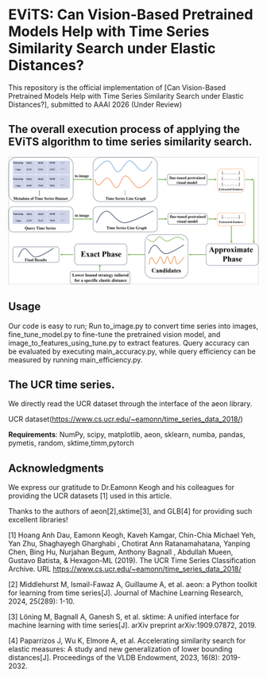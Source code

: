 # EViTS: Can Vision-Based Pretrained Models Help with Time Series Similarity Search under Elastic Distances?
This repository is the official implementation of [Can Vision-Based Pretrained Models Help with Time Series Similarity Search under Elastic Distances?], 
submitted to AAAI 2026  (Under Review)

## The overall execution process of applying the EViTS algorithm to time series similarity search.

![The overall execution process of applying the EViTS algorithm to time series similarity search](framework.jpg) 




## Usage

Our code is easy to run; Run to_image.py to convert time series into images, fine_tune_model.py to fine-tune the pretrained vision model, and image_to_features_using_tune.py to extract features. Query accuracy can be evaluated by executing main_accuracy.py, while query efficiency can be measured by running main_efficiency.py.

## The UCR time series.

We directly read the UCR dataset through the interface of the aeon library.

UCR dataset(https://www.cs.ucr.edu/~eamonn/time_series_data_2018/)





**Requirements**: NumPy, scipy, matplotlib, aeon, sklearn, numba, pandas, pymetis, random, sktime,timm,pytorch


## Acknowledgments

We express our gratitude to Dr.Eamonn Keogh and his colleagues for providing the UCR datasets [1] used in this article.



Thanks to the authors of aeon[2],sktime[3], and GLB[4] for providing such excellent libraries!

[1] Hoang Anh Dau, Eamonn Keogh, Kaveh Kamgar, Chin-Chia Michael Yeh, Yan Zhu, Shaghayegh Gharghabi , Chotirat Ann Ratanamahatana, Yanping Chen, Bing Hu, Nurjahan Begum, Anthony Bagnall , Abdullah Mueen, Gustavo Batista, & Hexagon-ML (2019). The UCR Time Series Classification Archive. URL https://www.cs.ucr.edu/~eamonn/time_series_data_2018/

[2] Middlehurst M, Ismail-Fawaz A, Guillaume A, et al. aeon: a Python toolkit for learning from time series[J]. Journal of Machine Learning Research, 2024, 25(289): 1-10.

[3] Löning M, Bagnall A, Ganesh S, et al. sktime: A unified interface for machine learning with time series[J]. arXiv preprint arXiv:1909.07872, 2019.

[4] Paparrizos J, Wu K, Elmore A, et al. Accelerating similarity search for elastic measures: A study and new generalization of lower bounding distances[J]. Proceedings of the VLDB Endowment, 2023, 16(8): 2019-2032.
